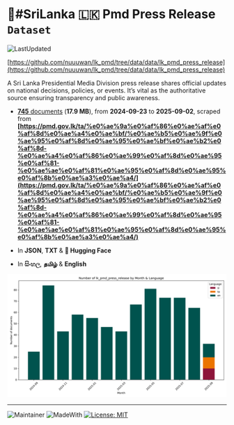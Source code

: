 # 📢#SriLanka 🇱🇰 Pmd Press Release `Dataset`

![LastUpdated](https://img.shields.io/badge/last_updated-2025--09--21_14:41:34-green)

[https://github.com/nuuuwan/lk_pmd/tree/data/data/lk_pmd_press_release](https://github.com/nuuuwan/lk_pmd/tree/data/data/lk_pmd_press_release)

A Sri Lanka Presidential Media Division press release shares official updates on national decisions, policies, or events. It’s vital as the authoritative source ensuring transparency and public awareness.

- [**745** documents](https://github.com/nuuuwan/lk_pmd/tree/data/data/lk_pmd_press_release) (**17.9 MB**), from **2024-09-23** to **2025-09-02**, scraped from **[https://pmd.gov.lk/ta/%e0%ae%9a%e0%af%86%e0%ae%af%e0%af%8d%e0%ae%a4%e0%ae%bf/%e0%ae%b5%e0%ae%9f%e0%ae%95%e0%af%8d%e0%ae%95%e0%ae%bf%e0%ae%b2%e0%af%8d-%e0%ae%a4%e0%af%86%e0%ae%99%e0%af%8d%e0%ae%95%e0%af%81-%e0%ae%ae%e0%af%81%e0%ae%95%e0%af%8d%e0%ae%95%e0%af%8b%e0%ae%a3%e0%ae%a4/](https://pmd.gov.lk/ta/%e0%ae%9a%e0%af%86%e0%ae%af%e0%af%8d%e0%ae%a4%e0%ae%bf/%e0%ae%b5%e0%ae%9f%e0%ae%95%e0%af%8d%e0%ae%95%e0%ae%bf%e0%ae%b2%e0%af%8d-%e0%ae%a4%e0%af%86%e0%ae%99%e0%af%8d%e0%ae%95%e0%af%81-%e0%ae%ae%e0%af%81%e0%ae%95%e0%af%8d%e0%ae%95%e0%af%8b%e0%ae%a3%e0%ae%a4/)**

- In **JSON**, **TXT** & **🤗 Hugging Face**

- In **සිංහල**, **தமிழ்** & **English**

![Chart](https://raw.githubusercontent.com/nuuuwan/lk_pmd/refs/heads/data/data/lk_pmd_press_release/docs_by_month_and_lang.png)


---

![Maintainer](https://img.shields.io/badge/maintainer-nuuuwan-red)
![MadeWith](https://img.shields.io/badge/made_with-python-blue)
[![License: MIT](https://img.shields.io/badge/License-MIT-yellow.svg)](https://opensource.org/licenses/MIT)
